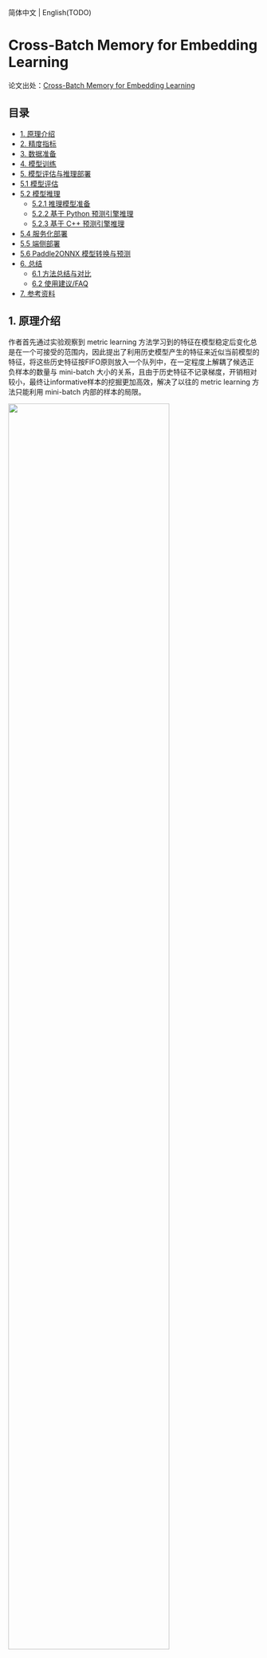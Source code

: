 简体中文 | English(TODO)

# Cross-Batch Memory for Embedding Learning

论文出处：[Cross-Batch Memory for Embedding Learning](https://arxiv.org/pdf/1912.06798.pdf)

## 目录

- [1. 原理介绍](#1-原理介绍)
- [2. 精度指标](#2-精度指标)
- [3. 数据准备](#3-数据准备)
- [4. 模型训练](#4-模型训练)
- [5. 模型评估与推理部署](#5-模型评估与推理部署)
- [5.1 模型评估](#51-模型评估)
- [5.2 模型推理](#52-模型推理)
    - [5.2.1 推理模型准备](#521-推理模型准备)
    - [5.2.2 基于 Python 预测引擎推理](#522-基于-python-预测引擎推理)
    - [5.2.3 基于 C++ 预测引擎推理](#523-基于-c-预测引擎推理)
- [5.4 服务化部署](#54-服务化部署)
- [5.5 端侧部署](#55-端侧部署)
- [5.6 Paddle2ONNX 模型转换与预测](#56-paddle2onnx-模型转换与预测)
- [6. 总结](#6-总结)
    - [6.1 方法总结与对比](#61-方法总结与对比)
    - [6.2 使用建议/FAQ](#62-使用建议faq)
- [7. 参考资料](#7-参考资料)

## 1. 原理介绍

作者首先通过实验观察到 metric learning 方法学习到的特征在模型稳定后变化总是在一个可接受的范围内，因此提出了利用历史模型产生的特征来近似当前模型的特征，将这些历史特征按FIFO原则放入一个队列中，在一定程度上解耦了候选正负样本的数量与 mini-batch 大小的关系，且由于历史特征不记录梯度，开销相对较小，最终让informative样本的挖掘更加高效，解决了以往的 metric learning 方法只能利用 mini-batch 内部的样本的局限。

<img src="../../../images/algorithm_introduction/xbm.jpg" width="80%">

## 2. 精度指标

以下表格总结了复现的 Cross-Batch Memory for Embedding Learning 在 SOP 数据集上的精度指标，

| 配置文件 | recall@1(\%) | mAP(\%) | 参考recall@1(\%) | 参考mAP(\%) | 预训练模型下载地址 | inference模型下载地址 |
| -------- | ------------ | ------- | ---------------- | ----------- | ------------------ | --------------------- |
| xbm.yaml | 81.0         | 61.9    | 80.6             | -           | [xbm_resnet50_pretrained.pdparams](https://paddle-imagenet-models-name.bj.bcebos.com/dygraph/metric_learning/xbm/xbm_resnet50_pretrained.pdparams)                  | [xbm_resnet50_infer.tar](https://paddle-imagenet-models-name.bj.bcebos.com/dygraph/metric_learning/xbm/xbm_resnet50_infer.tar)                     |

接下来主要以`xbm.yaml`配置和训练好的模型文件为例，展示在 SOP 数据集上进行训练、测试、推理的过程。

## 3. 数据准备

下载 [Stanford Online Products (SOP)](https://aistudio.baidu.com/aistudio/datasetdetail/5103) 数据集，解压到 `PaddleClas/dataset/` 下，将文件夹重命名为 `SOP` ，并组织成以下文件结构：

  ```shell
  PaddleClas/dataset/
  └── SOP/
      ├── coffee_maker_final/    # coffee_maker_final类别图片文件夹
      ├── kettle_final/          # kettle_final类别图片文件夹
      ├── ...                    # ...类别图片文件夹
      ├── ...                    # ...类别图片文件夹
      ├── train_list.txt         # 训练集路径文件
      └── test_list.txt          # gallery(query)集路径文件
  ```

## 4. 模型训练

1. 执行以下命令开始训练

    单卡训练：
    ```shell
    python3.7 tools/train.py -c ./ppcls/configs/metric_learning/xbm.yaml
    ```
    注：单卡训练大约需要4个小时。

2. 查看训练日志和保存的模型参数文件

    训练过程中会在屏幕上实时打印loss等指标信息，同时会保存日志文件`train.log`、模型参数文件`*.pdparams`、优化器参数文件`*.pdopt`等内容到`Global.output_dir`指定的文件夹下，默认在`PaddleClas/output/RecModel/`文件夹下。

## 5. 模型评估与推理部署

### 5.1 模型评估

准备用于评估的`*.pdparams`模型参数文件，可以使用训练好的模型，也可以使用[4. 模型训练](#4-模型训练)中保存的模型。

- 以训练过程中保存的`latest.pdparams`为例，执行如下命令即可进行评估。

  ```shell
  python3.7 tools/eval.py \
  -c ./ppcls/configs/metric_learning/xbm.yaml \
  -o Global.pretrained_model="./output/RecModel/latest"
  ```

- 以训练好的模型为例，下载 [xbm_resnet50_pretrained.pdparams](https://paddle-imagenet-models-name.bj.bcebos.com/dygraph/metric_learning/xbm/xbm_resnet50_pretrained.pdparams) 到 `PaddleClas/pretrained_models` 文件夹中，执行如下命令即可进行评估。

  ```shell
  # 下载模型
  cd PaddleClas
  mkdir pretrained_models
  cd pretrained_models
  wget https://paddle-imagenet-models-name.bj.bcebos.com/dygraph/metric_learning/xbm/xbm_resnet50_pretrained.pdparams
  cd ..
  # 评估
  python3.7 tools/eval.py \
  -c ./ppcls/configs/metric_learning/xbm.yaml \
  -o Global.pretrained_model="pretrained_models/xbm_resnet50_pretrained"
  ```
  注：`pretrained_model` 后填入的地址不需要加 `.pdparams` 后缀，在程序运行时会自动补上。

- 查看输出结果
  ```log
  ...
  ...
  ppcls INFO: query feature calculation process: [0/237]
  ppcls INFO: query feature calculation process: [20/237]
  ppcls INFO: query feature calculation process: [40/237]
  ppcls INFO: query feature calculation process: [60/237]
  ppcls INFO: query feature calculation process: [80/237]
  ppcls INFO: query feature calculation process: [100/237]
  ppcls INFO: query feature calculation process: [120/237]
  ppcls INFO: query feature calculation process: [140/237]
  ppcls INFO: query feature calculation process: [160/237]
  ppcls INFO: query feature calculation process: [180/237]
  ppcls INFO: query feature calculation process: [200/237]
  ppcls INFO: query feature calculation process: [220/237]
  ppcls INFO: Build query done, all feat shape: [60502, 128], begin to eval..
  ppcls INFO: re_ranking=False
  ppcls INFO: [Eval][Epoch 0][Avg]recall1: 0.81083, recall5: 0.89263, mAP: 0.62097
  ```
  默认评估日志保存在`PaddleClas/output/RecModel/eval.log`中，可以看到我们提供的 `xbm_pretrained.pdparams` 模型在 SOP 数据集上的评估指标为recall@1=0.81083，recall@5=0.89263，mAP=0.62097

- 使用re-ranking功能提升评估精度

  可参考 [ReID #41-模型评估](../../algorithm_introduction/ReID.md) 文档的re-ranking使用方法。

  **注**：目前re-ranking的计算复杂度较高，因此默认不启用。

### 5.2 模型推理

#### 5.2.1 推理模型准备

可以将训练过程中保存的模型文件转换成 inference 模型并推理，或者使用我们提供的转换好的 inference 模型直接进行推理
  - 将训练过程中保存的模型文件转换成 inference 模型，同样以 `latest.pdparams` 为例，执行以下命令进行转换
    ```shell
    python3.7 tools/export_model.py \
    -c ./ppcls/configs/metric_learning/xbm.yaml \
    -o Global.pretrained_model="output/RecModel/latest" \
    -o Global.save_inference_dir="./deploy/xbm_resnet50_infer"
    ```

  - 或者下载并解压我们提供的 inference 模型
    ```shell
    cd ./deploy
    wget https://paddle-imagenet-models-name.bj.bcebos.com/dygraph/metric_learning/xbm/xbm_resnet50_infer.tar
    tar -xf xbm_resnet50_infer.tar
    cd ../
    ```

#### 5.2.2 基于 Python 预测引擎推理

  1. 修改 `PaddleClas/deploy/configs/inference_rec.yaml`
      - 将 `infer_imgs:` 后的路径段改为 SOP 中 query 文件夹下的任意一张图片路径（下方配置使用的是`111085122871_0.jpg`图片的路径）
      - 将 `rec_inference_model_dir:` 后的字段改为解压出来的 xbm_resnet50_infer 文件夹路径
      - 将 `transform_ops:` 字段下的预处理配置改为 `xbm.yaml` 中`Eval.Query.dataset` 下的预处理配置

      ```yaml
      Global:
        infer_imgs: "../dataset/SOP/bicycle_final/111085122871_0.JPG"
        rec_inference_model_dir: "./xbm_resnet50_infer"
        batch_size: 1
        use_gpu: False
        enable_mkldnn: True
        cpu_num_threads: 10
        enable_benchmark: False
        use_fp16: False
        ir_optim: True
        use_tensorrt: False
        gpu_mem: 8000
        enable_profile: False

      RecPreProcess:
        transform_ops:
          - Resize:
              size: 256
          - CenterCrop:
              size: 224
          - ToTensor:
          - Normalize:
              mean: [0.485, 0.456, 0.406]
              std: [0.229, 0.224, 0.225]

      RecPostProcess: null
      ```

  2. 执行推理命令

       ```shell
       cd ./deploy/
       python3.7 python/predict_rec.py -c ./configs/inference_rec.yaml
       ```

  3. 查看输出结果，实际结果为一个长度2048的向量，表示输入图片经过模型转换后得到的特征向量

       ```log
       111085122871_0.JPG:        [ 0.02560742  0.05221584  ...  0.11635944 -0.18817757
       0.07170864]
       ```
        推理时的输出向量储存在[predict_rec.py](../../../../deploy/python/predict_rec.py#L131)的 `result_dict` 变量中。

  4. 批量预测，将配置文件中`infer_imgs:`后的路径改为为文件夹即可，如`../dataset/SOP/bicycle_final`，会预测并逐个输出query下所有图片的特征向量。

#### 5.2.3 基于 C++ 预测引擎推理

PaddleClas 提供了基于 C++ 预测引擎推理的示例，您可以参考[服务器端 C++ 预测](../../deployment/image_classification/cpp/linux.md)来完成相应的推理部署。如果您使用的是 Windows 平台，可以参考基于 Visual Studio 2019 Community CMake 编译指南完成相应的预测库编译和模型预测工作。

### 5.4 服务化部署

Paddle Serving 提供高性能、灵活易用的工业级在线推理服务。Paddle Serving 支持 RESTful、gRPC、bRPC 等多种协议，提供多种异构硬件和多种操作系统环境下推理解决方案。更多关于Paddle Serving 的介绍，可以参考Paddle Serving 代码仓库。

PaddleClas 提供了基于 Paddle Serving 来完成模型服务化部署的示例，您可以参考[模型服务化部署](../../deployment/PP-ShiTu/paddle_serving.md)来完成相应的部署工作。

### 5.5 端侧部署

Paddle Lite 是一个高性能、轻量级、灵活性强且易于扩展的深度学习推理框架，定位于支持包括移动端、嵌入式以及服务器端在内的多硬件平台。更多关于 Paddle Lite 的介绍，可以参考Paddle Lite 代码仓库。

PaddleClas 提供了基于 Paddle Lite 来完成模型端侧部署的示例，您可以参考[端侧部署](../../deployment/image_classification/paddle_lite.md)来完成相应的部署工作。

### 5.6 Paddle2ONNX 模型转换与预测

Paddle2ONNX 支持将 PaddlePaddle 模型格式转化到 ONNX 模型格式。通过 ONNX 可以完成将 Paddle 模型到多种推理引擎的部署，包括TensorRT/OpenVINO/MNN/TNN/NCNN，以及其它对 ONNX 开源格式进行支持的推理引擎或硬件。更多关于 Paddle2ONNX 的介绍，可以参考Paddle2ONNX 代码仓库。

PaddleClas 提供了基于 Paddle2ONNX 来完成 inference 模型转换 ONNX 模型并作推理预测的示例，您可以参考[Paddle2ONNX 模型转换与预测](../../deployment/image_classification/paddle2onnx.md)来完成相应的部署工作。

### 6. 总结

#### 6.1 方法总结与对比

上述算法能快速地迁移至多数的检索模型中，能进一步提升检索模型的性能，

#### 6.2 使用建议/FAQ

SOP 数据集比较小，可以尝试训练多次取最高精度。

### 7. 参考资料

1. [Cross-Batch Memory for Embedding Learning](https://arxiv.org/pdf/1912.06798.pdf)
